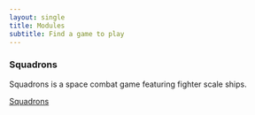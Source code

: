 ```yaml
---
layout: single
title: Modules
subtitle: Find a game to play
---
```


### Squadrons

Squadrons is a space combat game featuring fighter scale ships.

<a href="{% link modules/squadrons/squadrons.md %}" class="button">Squadrons</a>